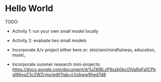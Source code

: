 # Hello World

TODO:

* Activity 1: run your own small model locally
* Activity 2: evaluate two small models

* Incorporate A/v project either here or: stoicism/mindfulness, education, music,

* Incorporate summer research mini-projects: https://docs.google.com/document/d/1uZ6iBLzP9szb0kcOlVaRqFa1CPkgllNjyqZ3c2WZrmo/edit?tab=t.hzkww9hed7d8

